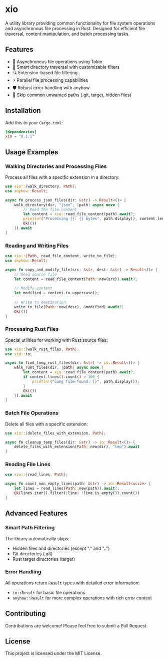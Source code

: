 # xio

A utility library providing common functionality for file system operations and asynchronous file processing in Rust. Designed for efficient file traversal, content manipulation, and batch processing tasks.

## Features

- 🚀 Asynchronous file operations using Tokio
- 📁 Smart directory traversal with customizable filters
- 🔍 Extension-based file filtering
- ⚡ Parallel file processing capabilities
- 🛡️ Robust error handling with anyhow
- 🎯 Skip common unwanted paths (.git, target, hidden files)

## Installation

Add this to your `Cargo.toml`:

```toml
[dependencies]
xio = "0.1.1"
```

## Usage Examples

### Walking Directories and Processing Files

Process all files with a specific extension in a directory:

```rust
use xio::{walk_directory, Path};
use anyhow::Result;

async fn process_json_files(dir: &str) -> Result<()> {
    walk_directory(dir, "json", |path| async move {
        // Read the file content
        let content = xio::read_file_content(path).await?;
        println!("Processing {}: {} bytes", path.display(), content.len());
        Ok(())
    }).await
}
```

### Reading and Writing Files

```rust
use xio::{Path, read_file_content, write_to_file};
use anyhow::Result;

async fn copy_and_modify_file(src: &str, dest: &str) -> Result<()> {
    // Read source file
    let content = read_file_content(Path::new(src)).await?;
    
    // Modify content
    let modified = content.to_uppercase();
    
    // Write to destination
    write_to_file(Path::new(dest), &modified).await?;
    Ok(())
}
```

### Processing Rust Files

Special utilities for working with Rust source files:

```rust
use xio::{walk_rust_files, Path};
use std::io;

async fn find_long_rust_files(dir: &str) -> io::Result<()> {
    walk_rust_files(dir, |path| async move {
        let content = xio::read_file_content(path).await?;
        if content.lines().count() > 100 {
            println!("Long file found: {}", path.display());
        }
        Ok(())
    }).await
}
```

### Batch File Operations

Delete all files with a specific extension:

```rust
use xio::{delete_files_with_extension, Path};

async fn cleanup_temp_files(dir: &str) -> io::Result<()> {
    delete_files_with_extension(Path::new(dir), "tmp").await
}
```

### Reading File Lines

```rust
use xio::{read_lines, Path};

async fn count_non_empty_lines(path: &str) -> io::Result<usize> {
    let lines = read_lines(Path::new(path)).await?;
    Ok(lines.iter().filter(|line| !line.is_empty()).count())
}
```

## Advanced Features

### Smart Path Filtering

The library automatically skips:
- Hidden files and directories (except "." and "..")
- Git directories (.git)
- Rust target directories (target)

### Error Handling

All operations return `Result` types with detailed error information:
- `io::Result` for basic file operations
- `anyhow::Result` for more complex operations with rich error context

## Contributing

Contributions are welcome! Please feel free to submit a Pull Request.

## License

This project is licensed under the MIT License.
